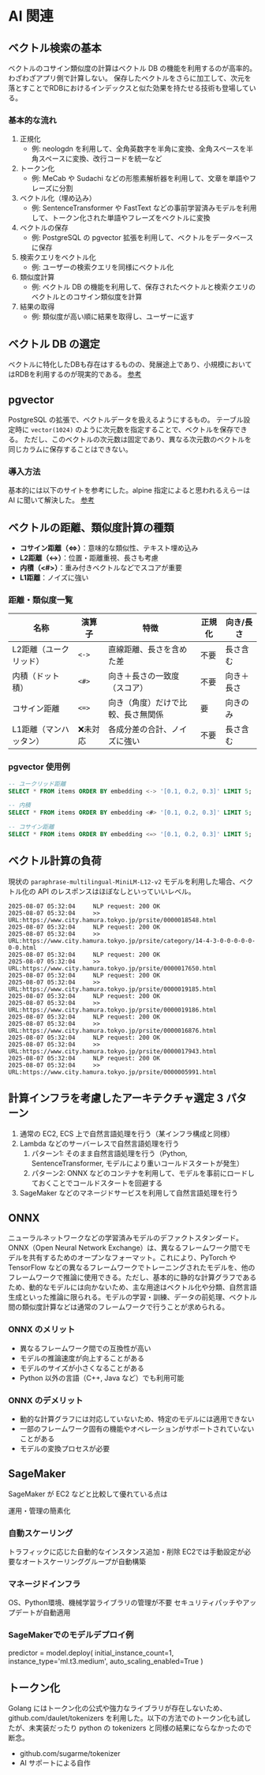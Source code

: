 # AI 関連

## ベクトル検索の基本

ベクトルのコサイン類似度の計算はベクトル DB の機能を利用するのが高率的。わざわざアプリ側で計算しない。
保存したベクトルをさらに加工して、次元を落とすことでRDBにおけるインデックスと似た効果を持たせる技術も登場している。

### 基本的な流れ

1. 正規化
   - 例: neologdn を利用して、全角英数字を半角に変換、全角スペースを半角スペースに変換、改行コードを統一など
2. トークン化
   - 例: MeCab や Sudachi などの形態素解析器を利用して、文章を単語やフレーズに分割
3. ベクトル化（埋め込み）
   - 例: SentenceTransformer や FastText などの事前学習済みモデルを利用して、トークン化された単語やフレーズをベクトルに変換
4. ベクトルの保存
   - 例: PostgreSQL の pgvector 拡張を利用して、ベクトルをデータベースに保存
5. 検索クエリをベクトル化
   - 例: ユーザーの検索クエリを同様にベクトル化
6. 類似度計算
   - 例: ベクトル DB の機能を利用して、保存されたベクトルと検索クエリのベクトルとのコサイン類似度を計算
7. 結果の取得
   - 例: 類似度が高い順に結果を取得し、ユーザーに返す

## ベクトル DB の選定

ベクトルに特化したDBも存在はするものの、発展途上であり、小規模においてはRDBを利用するのが現実的である。
[参考](https://zenn.dev/rwcolinpeng/articles/45632994cf8bc1)

## pgvector

PostgreSQL の拡張で、ベクトルデータを扱えるようにするもの。
テーブル設定時に `vector(1024)` のように次元数を指定することで、ベクトルを保存できる。
ただし、このベクトルの次元数は固定であり、異なる次元数のベクトルを同じカラムに保存することはできない。

### 導入方法

基本的には以下のサイトを参考にした。alpine 指定によると思われるえらーは AI に聞いて解決した。
[参考](https://qiita.com/naozo-se/items/0730c8ea650eaa0d51c8)

## ベクトルの距離、類似度計算の種類

- **コサイン距離（<=>）**：意味的な類似性、テキスト埋め込み
- **L2距離（<->）**：位置・距離重視、長さも考慮
- **内積（<#>）**：重み付きベクトルなどでスコアが重要
- **L1距離**：ノイズに強い

### 距離・類似度一覧

| 名称                    | 演算子 | 特徴                                 | 正規化 | 向き/長さ |
|-------------------------|--------|--------------------------------------|--------|-----------|
| L2距離（ユークリッド）  | `<->`  | 直線距離、長さを含めた差             | 不要   | 長さ含む  |
| 内積（ドット積）        | `<#>`  | 向き＋長さの一致度（スコア）         | 不要   | 向き＋長さ|
| コサイン距離            | `<=>`  | 向き（角度）だけで比較、長さ無関係   | 要     | 向きのみ  |
| L1距離（マンハッタン） | ❌未対応 | 各成分差の合計、ノイズに強い         | 不要   | 長さ含む  |

### pgvector 使用例

```sql
-- ユークリッド距離
SELECT * FROM items ORDER BY embedding <-> '[0.1, 0.2, 0.3]' LIMIT 5;

-- 内積
SELECT * FROM items ORDER BY embedding <#> '[0.1, 0.2, 0.3]' LIMIT 5;

-- コサイン距離
SELECT * FROM items ORDER BY embedding <=> '[0.1, 0.2, 0.3]' LIMIT 5;
```

## ベクトル計算の負荷

現状の `paraphrase-multilingual-MiniLM-L12-v2` モデルを利用した場合、ベクトル化の API のレスポンスはほぼなしといっていいレベル。

```log
2025-08-07 05:32:04     NLP request: 200 OK
2025-08-07 05:32:04     >> URL:https://www.city.hamura.tokyo.jp/prsite/0000018548.html
2025-08-07 05:32:04     NLP request: 200 OK
2025-08-07 05:32:04     >> URL:https://www.city.hamura.tokyo.jp/prsite/category/14-4-3-0-0-0-0-0-0-0.html
2025-08-07 05:32:04     NLP request: 200 OK
2025-08-07 05:32:04     >> URL:https://www.city.hamura.tokyo.jp/prsite/0000017650.html
2025-08-07 05:32:04     NLP request: 200 OK
2025-08-07 05:32:04     >> URL:https://www.city.hamura.tokyo.jp/prsite/0000019185.html
2025-08-07 05:32:04     NLP request: 200 OK
2025-08-07 05:32:04     >> URL:https://www.city.hamura.tokyo.jp/prsite/0000019186.html
2025-08-07 05:32:04     NLP request: 200 OK
2025-08-07 05:32:04     >> URL:https://www.city.hamura.tokyo.jp/prsite/0000016876.html
2025-08-07 05:32:04     NLP request: 200 OK
2025-08-07 05:32:04     >> URL:https://www.city.hamura.tokyo.jp/prsite/0000017943.html
2025-08-07 05:32:04     NLP request: 200 OK
2025-08-07 05:32:04     >> URL:https://www.city.hamura.tokyo.jp/prsite/0000005991.html
```

## 計算インフラを考慮したアーキテクチャ選定 3 パターン

1. 通常の EC2, ECS 上で自然言語処理を行う（某インフラ構成と同様）
2. Lambda などのサーバーレスで自然言語処理を行う
   1. パターン1: そのまま自然言語処理を行う（Python, SentenceTransformer, モデルにより重いコールドスタートが発生）
   2. パターン2: ONNX などのコンテナを利用して、モデルを事前にロードしておくことでコールドスタートを回避する
3. SageMaker などのマネージドサービスを利用して自然言語処理を行う

## ONNX

ニューラルネットワークなどの学習済みモデルのデファクトスタンダード。
ONNX（Open Neural Network Exchange）は、異なるフレームワーク間でモデルを共有するためのオープンなフォーマット。これにより、PyTorch や TensorFlow などの異なるフレームワークでトレーニングされたモデルを、他のフレームワークで推論に使用できる。ただし、基本的に静的な計算グラフであるため、動的なモデルには向かないため、主な用途はベクトル化や分類、自然言語生成といった推論に限られる。モデルの学習・訓練、データの前処理、ベクトル間の類似度計算などは通常のフレームワークで行うことが求められる。

### ONNX のメリット

- 異なるフレームワーク間での互換性が高い
- モデルの推論速度が向上することがある
- モデルのサイズが小さくなることがある
- Python 以外の言語（C++, Java など）でも利用可能

### ONNX のデメリット

- 動的な計算グラフには対応していないため、特定のモデルには適用できない
- 一部のフレームワーク固有の機能やオペレーションがサポートされていないことがある
- モデルの変換プロセスが必要

## SageMaker

SageMaker が EC2 などと比較して優れている点は

運用・管理の簡素化

### 自動スケーリング

トラフィックに応じた自動的なインスタンス追加・削除
EC2では手動設定が必要なオートスケーリンググループが自動構築

### マネージドインフラ

OS、Python環境、機械学習ライブラリの管理が不要
セキュリティパッチやアップデートが自動適用

### SageMakerでのモデルデプロイ例

predictor = model.deploy(
    initial_instance_count=1,
    instance_type='ml.t3.medium',
    auto_scaling_enabled=True
)

## トークン化

Golang にはトークン化の公式や強力なライブラリが存在しないため、 github.com/daulet/tokenizers を利用した。以下の方法でのトークン化も試したが、未実装だったり python の tokenizers と同様の結果にならなかったので断念。

- github.com/sugarme/tokenizer
- AI サポートによる自作
